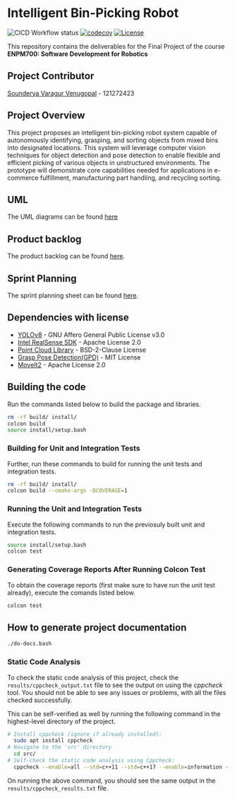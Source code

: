 # Intelligent Bin-Picking Robot

![CICD Workflow status](https://github.com/Sounderya22/bin_picking_robot/actions/workflows/run-unit-test-and-upload-codecov.yml/badge.svg) [![codecov](https://codecov.io/gh/Sounderya22/bin_picking_robot/branch/main/graph/badge.svg)](https://codecov.io/gh/Sounderya22/bin_picking_robot) [![License](https://img.shields.io/badge/license-MIT-blue.svg)](LICENSE)

This repository contains the deliverables for the Final Project of the course **ENPM700: Software Development for Robotics** 

## Project Contributor
[Sounderya Varagur Venugopal](https://github.com/Sounderya22) - 121272423
## Project Overview
This project proposes an intelligent bin-picking robot system capable of autonomously identifying, grasping, and sorting objects from mixed bins into designated locations. This system will leverage computer vision techniques for object detection and pose detection to enable flexible and efficient picking of various objects in unstructured environments. The prototype will demonstrate core capabilities needed for applications in e-commerce fulfillment, manufacturing part handling, and recycling sorting.
## UML
The UML diagrams can be found [here](https://github.com/Sounderya22/bin_picking_robot/blob/main/UML/initial)
## Product backlog
The product backlog can be found [here](https://docs.google.com/spreadsheets/d/1dOl7ko8kiRCL01SYXUkV1blOiVYMngp9uYMhj_psIf0/edit?usp=sharing).
## Sprint Planning
The sprint planning sheet can be found [here](https://docs.google.com/document/d/1k97gEPnfccyWxz8z-w4MMVNBKQnhrrpmbxowb54gQMY/edit?usp=sharing).
## Dependencies with license
- [YOLOv8](https://docs.ultralytics.com/models/yolov8/) - GNU Affero General Public License v3.0
- [Intel RealSense SDK](https://github.com/IntelRealSense/librealsense) - Apache License 2.0
- [Point Cloud Library](https://github.com/PointCloudLibrary/pcl) - BSD-2-Clause License
- [Grasp Pose Detection(GPD)](https://github.com/atenpas/gpd) - MIT License
- [MoveIt2](https://moveit.picknik.ai/main/index.html) - Apache License 2.0

## Building the code
Run the commands listed below to build the package and libraries.
```bash
rm -rf build/ install/
colcon build 
source install/setup.bash
```

### Building for Unit and Integration Tests

Further, run these commands to build for running the unit tests and integration tests.
```bash
rm -rf build/ install/
colcon build --cmake-args -DCOVERAGE=1 
```
### Running the Unit and Integration Tests

Execute the following commands to run the previosuly built unit and integration tests.
```bash
source install/setup.bash
colcon test
```

### Generating Coverage Reports After Running Colcon Test

To obtain the coverage reports (first make sure to have run the unit test already), execute the comands listed below.
```bash
colcon test
```

## How to generate project documentation
``` bash
./do-docs.bash
```

### Static Code Analysis
To check the static code analysis of this project, check the `results/cppcheck_output.txt` file to see the output on using the *cppcheck* tool. You should not be able to see any issues or problems, with all the files checked successfully.

This can be self-verified as well by running the following command in the highest-level directory of the project.
```sh
# Install cppcheck (ignore if already installed):
  sudo apt install cppcheck
# Navigate to the 'src' directory
  cd src/
# Self-check the static code analysis using Cppcheck:
  cppcheck --enable=all --std=c++11 --std=c++17 --enable=information --check-config --suppress=missingInclude --suppress=*:*test*/ --suppress=unmatchedSuppression $( find . -name *.cpp | grep -vE -e "^./build/") > cppcheck_results.txt 2>&1

```

On running the above command, you should see the same output in the `results/cppcheck_results.txt` file.

